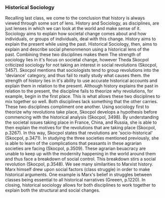 ### Historical Sociology
  Recalling last class, we come to the conclusion that history is always viewed through some sort of lens. History and Sociology, as disciplines, are just lenses in which we can look at the world and make sense of it. Sociology aims to explain how societal change comes about and how individuals, or groups of individuals, deal with this change. History aims to explain the present while using the past. Historical Sociology, then, aims to explain and describe social phenonmenon using a historical lens of the past. Combining these two disciplines makes them
  The strength of sociology lies in it's focus on societal change, however Theda Skocpol criticized sociology for not taking an interest in social revolutions (Skocpol, 3457). Skocpol mentions that sociologists tend to group revolutions into the 'deviance' category, and thus fail to really study what causes them. the strength of history lies in it's ability to use accurate historical accounts and explain them in relation to the present. Although history explains the past in relation to the present, the discipline fails to theorize why revolutions, for example, begin in the first place. This is what allows these two disciplines to mix together so well. Both disciplines lack something that the other carries. These two disciplines compliment one another.
  Using sociology first to theorize why revolutions take place, Skocpol develops a hypothesis before commencing with the historical analysis (Skocpol, 3498). By understanding the societal issues taking place in France, China, and Russia, she is able to then explain the motives for the revolutions that are taking place (Skocpol, p.3267). In this way, Skocpol states that revolutions are 'socio-historical' (Skocpol, p.3471). In studying the three societies mentioned previously, she is able to learn of the complications that peasants in these agrarian societies are facing (Skocpol, p.3509). These agrarian beuacracy are unable to keep up with the modernity happening in the world around them and thus face a breakdown of social control. This breakdown stirs a social revolution (Skocpol, p.3548). We see many similarities to Marxist history. Marx himself drew upon social factors (class struggle) in order to make historical arguments. One example is Marx's belief in struggles between classes being essential to all historical narratives (Greeen, p.1220). In closing, historical sociology allows for both disciplines to work together to explain both the structural and social changes. 
